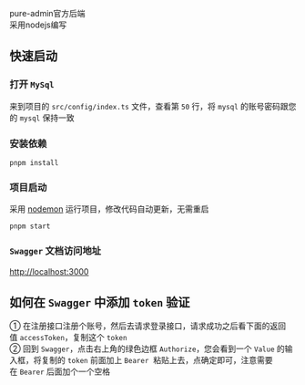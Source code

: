 pure-admin官方后端  
采用nodejs编写

快速启动
---- 

[](https://github.com/pure-admin/pure-admin-backend/blob/main/README.md#%E5%BF%AB%E9%80%9F%E5%90%AF%E5%8A%A8)

### 打开 `MySql`

[](https://github.com/pure-admin/pure-admin-backend/blob/main/README.md#%E6%89%93%E5%BC%80-mysql)

来到项目的 `src/config/index.ts` 文件，查看第 `50` 行，将 `mysql` 的账号密码跟您的 `mysql` 保持一致

### 安装依赖

[](https://github.com/pure-admin/pure-admin-backend/blob/main/README.md#%E5%AE%89%E8%A3%85%E4%BE%9D%E8%B5%96)

    pnpm install
    

### 项目启动

[](https://github.com/pure-admin/pure-admin-backend/blob/main/README.md#%E9%A1%B9%E7%9B%AE%E5%90%AF%E5%8A%A8)

采用 [nodemon](https://github.com/remy/nodemon) 运行项目，修改代码自动更新，无需重启

    pnpm start
    

### `Swagger` 文档访问地址

[](https://github.com/pure-admin/pure-admin-backend/blob/main/README.md#swagger-%E6%96%87%E6%A1%A3%E8%AE%BF%E9%97%AE%E5%9C%B0%E5%9D%80)

[http://localhost:3000](http://localhost:3000/)

如何在 `Swagger` 中添加 `token` 验证
----------------------------

[](https://github.com/pure-admin/pure-admin-backend/blob/main/README.md#%E5%A6%82%E4%BD%95%E5%9C%A8-swagger-%E4%B8%AD%E6%B7%BB%E5%8A%A0-token-%E9%AA%8C%E8%AF%81)

① 在注册接口注册个账号，然后去请求登录接口，请求成功之后看下面的返回值 `accessToken`，复制这个 `token`  
② 回到 `Swagger`，点击右上角的绿色边框 `Authorize`，您会看到一个 `Value` 的输入框，将复制的 `token` 前面加上 `Bearer`  粘贴上去，点确定即可，注意需要在 `Bearer` 后面加个一个空格